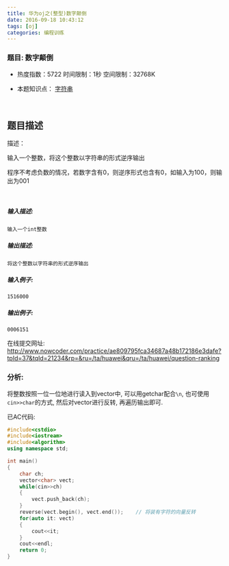 ```yaml
---
title: 华为oj之(整型)数字颠倒
date: 2016-09-18 10:43:12
tags: [oj]
categories: 编程训练
---
```


### 题目: 数字颠倒

- 热度指数：5722    时间限制：1秒    空间限制：32768K

- 本题知识点： [字符串](http://www.nowcoder.com/questionCenter?questionTypes=000100&mutiTagIds=579)

  ​


## 题目描述

描述：

输入一个整数，将这个整数以字符串的形式逆序输出

程序不考虑负数的情况，若数字含有0，则逆序形式也含有0，如输入为100，则输出为001

 

##### **输入描述:**

```
输入一个int整数
```

##### **输出描述:**

```
将这个整数以字符串的形式逆序输出
```

##### **输入例子:**

```
1516000

```

##### **输出例子:**

```
0006151
```



在线提交网址: http://www.nowcoder.com/practice/ae809795fca34687a48b172186e3dafe?tpId=37&tqId=21234&rp=&ru=/ta/huawei&qru=/ta/huawei/question-ranking



### 分析:

将整数按照一位一位地进行读入到vector中, 可以用getchar配合`\n`, 也可使用`cin>>char`的方式, 然后对vector进行反转, 再遍历输出即可.



已AC代码:
```cpp
#include<cstdio>
#include<iostream>
#include<algorithm>
using namespace std;

int main()
{
    char ch;
    vector<char> vect;    
    while(cin>>ch)
    {
        vect.push_back(ch);
    }
    reverse(vect.begin(), vect.end());    // 将装有字符的向量反转
    for(auto it: vect)
    {
        cout<<it;
    }
    cout<<endl;
    return 0;
}
```



